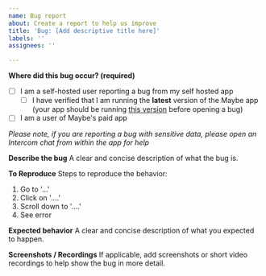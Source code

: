 ```yaml
---
name: Bug report
about: Create a report to help us improve
title: 'Bug: [Add descriptive title here]'
labels: ''
assignees: ''

---
```


**Where did this bug occur? (required)**

- [ ] I am a self-hosted user reporting a bug from my self hosted app
  - [ ] I have verified that I am running the **latest** version of the Maybe app (your app should be running [this version](https://github.com/maybe-finance/maybe/pkgs/container/maybe/364919621?tag=latest) before opening a bug)
- [ ] I am a user of Maybe's paid app

_Please note, if you are reporting a bug with sensitive data, please open an Intercom chat from within the app for help_

**Describe the bug**
A clear and concise description of what the bug is.

**To Reproduce**
Steps to reproduce the behavior:
1. Go to '...'
2. Click on '....'
3. Scroll down to '....'
4. See error

**Expected behavior**
A clear and concise description of what you expected to happen.

**Screenshots / Recordings**
If applicable, add screenshots or short video recordings to help show the bug in more detail.
